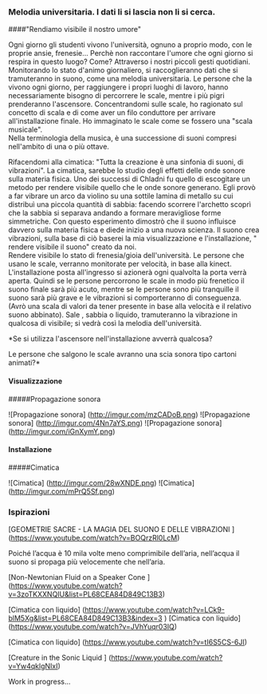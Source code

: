 ### Melodia universitaria.  I dati li si lascia non li si cerca.
####"Rendiamo visibile il nostro umore"

Ogni giorno gli studenti vivono l'università, ognuno a proprio modo, con le proprie ansie, frenesie... 
Perchè non raccontare l'umore che ogni giorno si respira in questo luogo? Come? Attraverso i nostri piccoli gesti 
quotidiani. 
Monitorando lo stato d'animo giornaliero, si raccoglieranno dati che si tramuteranno in suono, come una melodia universitaria. 
Le persone che la vivono ogni giorno, per raggiungere i propri luoghi di lavoro, hanno necessariamente bisogno 
di percorrere le scale, mentre i più pigri prenderanno l'ascensore. 
Concentrandomi sulle scale, ho ragionato sul concetto di scala e di come aver un filo conduttore per arrivare all'installazione finale. 
Ho immaginato le scale come se fossero una "scala musicale".  
Nella terminologia della musica, è una successione di suoni compresi nell'ambito di una o più ottave.

Rifacendomi alla cimatica: "Tutta la creazione è una sinfonia di suoni, di vibrazioni". 
La cimatica, sarebbe lo studio degli effetti delle onde sonore sulla materia fisica. 
Uno dei successi di Chladni fu quello di escogitare un metodo per rendere visibile quello che le onde sonore generano.
Egli provò a far vibrare un arco da violino su una sottile lamina di metallo su cui distribuì una piccola quantità 
di sabbia: facendo scorrere l'archetto scoprì che la sabbia si separava andando a formare meravigliose forme simmetriche. 
Con questo esperimento dimostrò che il suono influisce davvero sulla materia fisica e diede inizio a una nuova scienza. 
Il suono crea vibrazioni, sulla base di ciò baserei la mia visualizzazione e l'installazione, " rendere visibile il suono" creato da noi.  
Rendere visibile lo stato di frenesia/gioia dell'università. 
Le persone che usano le scale, verranno monitorate per velocità, in base alla kinect. 
L'installazione posta all'ingresso si azionerà ogni qualvolta la porta verrà aperta. 
Quindi se le persone percorrono le scale in modo più frenetico il suono finale sarà più acuto, mentre se le persone sono più tranquille il suono sarà più grave e le vibrazioni si comporteranno di conseguenza. 
(Avrò una scala di valori da tener presente in base alla velocità e il relativo suono abbinato).
Sale , sabbia o liquido, tramuteranno la vibrazione in qualcosa di visibile; si vedrà così la melodia dell'università.

*Se si utilizza l'ascensore nell'installazione avverrà qualcosa?

Le persone che salgono le scale avranno una scia sonora tipo cartoni animati?*

#### Visualizzazione 
#####Propagazione sonora

![Propagazione sonora] (http://imgur.com/mzCADoB.png)
![Propagazione sonora] (http://imgur.com/4Nn7aYS.png)
![Propagazione sonora] (http://imgur.com/iGnXymY.png)

#### Installazione
#####Cimatica

![Cimatica] (http://imgur.com/28wXNDE.png)
![Cimatica] (http://imgur.com/mPrQ5Sf.png)


### Ispirazioni

[GEOMETRIE SACRE - LA MAGIA DEL SUONO E DELLE VIBRAZIONI ] (https://www.youtube.com/watch?v=BOQrzRl0LcM)

Poiché l’acqua è 10 mila volte meno comprimibile dell’aria, nell’acqua il suono si propaga più velocemente che nell’aria.

[Non-Newtonian Fluid on a Speaker Cone ] (https://www.youtube.com/watch?v=3zoTKXXNQIU&list=PL68CEA84D849C13B3)

[Cimatica con liquido] (https://www.youtube.com/watch?v=LCk9-blM5Xg&list=PL68CEA84D849C13B3&index=3
)
[Cimatica con liquido] (https://www.youtube.com/watch?v=JVhYuqr03IQ)


[Cimatica con liquido] (https://www.youtube.com/watch?v=tI6S5CS-6JI)


[Creature in the Sonic Liquid ] (https://www.youtube.com/watch?v=Yw4qklgNIxI)


Work in progress...
